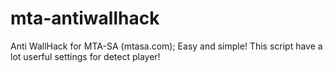 # mta-antiwallhack
Anti WallHack for MTA-SA (mtasa.com); Easy and simple! This script have a lot userful settings for detect player!
